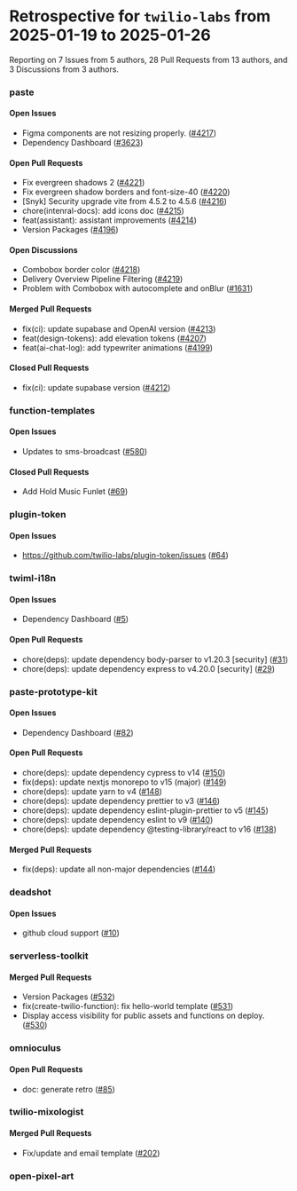 # Retrospective for `twilio-labs` from 2025-01-19 to 2025-01-26

Reporting on 7 Issues from 5 authors, 28 Pull Requests from 13 authors, and 3 Discussions from 3 authors.


### paste

#### Open Issues

- Figma components are not resizing properly. ([#4217](https://github.com/twilio-labs/paste/issues/4217))
- Dependency Dashboard ([#3623](https://github.com/twilio-labs/paste/issues/3623))

#### Open Pull Requests

- Fix evergreen shadows 2 ([#4221](https://github.com/twilio-labs/paste/pull/4221))
- Fix evergreen shadow borders and font-size-40 ([#4220](https://github.com/twilio-labs/paste/pull/4220))
- [Snyk] Security upgrade vite from 4.5.2 to 4.5.6 ([#4216](https://github.com/twilio-labs/paste/pull/4216))
- chore(intenral-docs): add icons doc ([#4215](https://github.com/twilio-labs/paste/pull/4215))
- feat(assistant): assistant improvements ([#4214](https://github.com/twilio-labs/paste/pull/4214))
- Version Packages ([#4196](https://github.com/twilio-labs/paste/pull/4196))

#### Open Discussions

- Combobox border color ([#4218](https://github.com/twilio-labs/paste/discussions/4218))
- Delivery Overview Pipeline Filtering ([#4219](https://github.com/twilio-labs/paste/discussions/4219))
- Problem with Combobox with autocomplete and onBlur ([#1631](https://github.com/twilio-labs/paste/discussions/1631))

#### Merged Pull Requests

- fix(ci): update supabase and OpenAI version ([#4213](https://github.com/twilio-labs/paste/pull/4213))
- feat(design-tokens): add elevation tokens ([#4207](https://github.com/twilio-labs/paste/pull/4207))
- feat(ai-chat-log): add typewriter animations ([#4199](https://github.com/twilio-labs/paste/pull/4199))

#### Closed Pull Requests

- fix(ci): update supabase version ([#4212](https://github.com/twilio-labs/paste/pull/4212))

### function-templates

#### Open Issues

- Updates to sms-broadcast ([#580](https://github.com/twilio-labs/function-templates/issues/580))

#### Closed Pull Requests

- Add Hold Music Funlet ([#69](https://github.com/twilio-labs/function-templates/pull/69))

### plugin-token

#### Open Issues

- https://github.com/twilio-labs/plugin-token/issues ([#64](https://github.com/twilio-labs/plugin-token/issues/64))

### twiml-i18n

#### Open Issues

- Dependency Dashboard ([#5](https://github.com/twilio-labs/twiml-i18n/issues/5))

#### Open Pull Requests

- chore(deps): update dependency body-parser to v1.20.3 [security] ([#31](https://github.com/twilio-labs/twiml-i18n/pull/31))
- chore(deps): update dependency express to v4.20.0 [security] ([#29](https://github.com/twilio-labs/twiml-i18n/pull/29))

### paste-prototype-kit

#### Open Issues

- Dependency Dashboard ([#82](https://github.com/twilio-labs/paste-prototype-kit/issues/82))

#### Open Pull Requests

- chore(deps): update dependency cypress to v14 ([#150](https://github.com/twilio-labs/paste-prototype-kit/pull/150))
- fix(deps): update nextjs monorepo to v15 (major) ([#149](https://github.com/twilio-labs/paste-prototype-kit/pull/149))
- chore(deps): update yarn to v4 ([#148](https://github.com/twilio-labs/paste-prototype-kit/pull/148))
- chore(deps): update dependency prettier to v3 ([#146](https://github.com/twilio-labs/paste-prototype-kit/pull/146))
- chore(deps): update dependency eslint-plugin-prettier to v5 ([#145](https://github.com/twilio-labs/paste-prototype-kit/pull/145))
- chore(deps): update dependency eslint to v9 ([#140](https://github.com/twilio-labs/paste-prototype-kit/pull/140))
- chore(deps): update dependency @testing-library/react to v16 ([#138](https://github.com/twilio-labs/paste-prototype-kit/pull/138))

#### Merged Pull Requests

- fix(deps): update all non-major dependencies ([#144](https://github.com/twilio-labs/paste-prototype-kit/pull/144))

### deadshot

#### Open Issues

- github cloud support ([#10](https://github.com/twilio-labs/deadshot/issues/10))

### serverless-toolkit

#### Merged Pull Requests

- Version Packages ([#532](https://github.com/twilio-labs/serverless-toolkit/pull/532))
- fix(create-twilio-function): fix hello-world template ([#531](https://github.com/twilio-labs/serverless-toolkit/pull/531))
- Display access visibility for public assets and functions on deploy. ([#530](https://github.com/twilio-labs/serverless-toolkit/pull/530))

### omnioculus

#### Open Pull Requests

- doc: generate retro ([#85](https://github.com/twilio-labs/omnioculus/pull/85))

### twilio-mixologist

#### Merged Pull Requests

- Fix/update and email template ([#202](https://github.com/twilio-labs/twilio-mixologist/pull/202))

### open-pixel-art